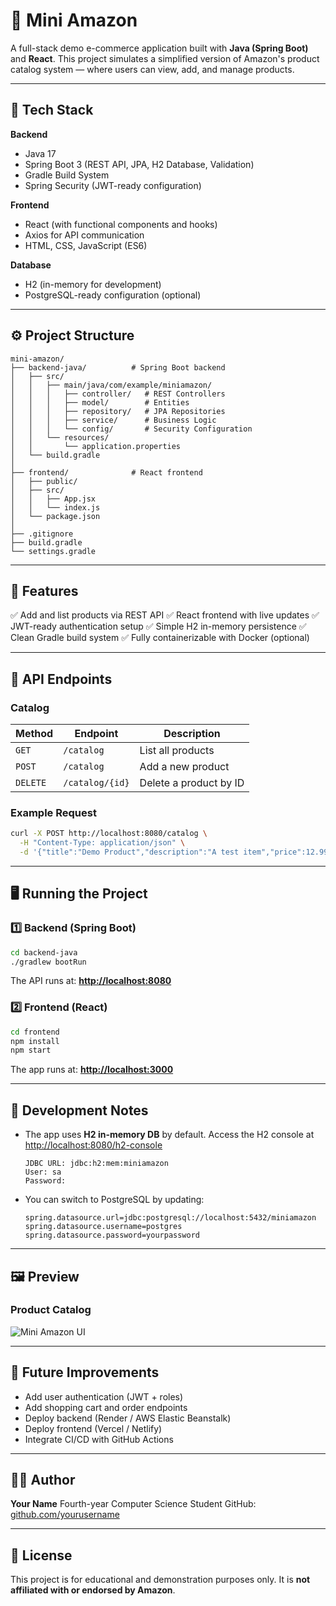 # 🛒 Mini Amazon

A full-stack demo e-commerce application built with **Java (Spring Boot)** and **React**.
This project simulates a simplified version of Amazon's product catalog system — where users can view, add, and manage products.

---

## 🚀 Tech Stack

**Backend**

* Java 17
* Spring Boot 3 (REST API, JPA, H2 Database, Validation)
* Gradle Build System
* Spring Security (JWT-ready configuration)

**Frontend**

* React (with functional components and hooks)
* Axios for API communication
* HTML, CSS, JavaScript (ES6)

**Database**

* H2 (in-memory for development)
* PostgreSQL-ready configuration (optional)

---

## ⚙️ Project Structure

```
mini-amazon/
├── backend-java/          # Spring Boot backend
│   ├── src/
│   │   ├── main/java/com/example/miniamazon/
│   │   │   ├── controller/   # REST Controllers
│   │   │   ├── model/        # Entities
│   │   │   ├── repository/   # JPA Repositories
│   │   │   ├── service/      # Business Logic
│   │   │   └── config/       # Security Configuration
│   │   └── resources/
│   │       └── application.properties
│   └── build.gradle
│
├── frontend/              # React frontend
│   ├── public/
│   ├── src/
│   │   ├── App.jsx
│   │   └── index.js
│   └── package.json
│
├── .gitignore
├── build.gradle
└── settings.gradle
```

---

## 🧠 Features

✅ Add and list products via REST API
✅ React frontend with live updates
✅ JWT-ready authentication setup
✅ Simple H2 in-memory persistence
✅ Clean Gradle build system
✅ Fully containerizable with Docker (optional)

---

## 🧩 API Endpoints

### Catalog

| Method   | Endpoint        | Description            |
| -------- | --------------- | ---------------------- |
| `GET`    | `/catalog`      | List all products      |
| `POST`   | `/catalog`      | Add a new product      |
| `DELETE` | `/catalog/{id}` | Delete a product by ID |

### Example Request

```bash
curl -X POST http://localhost:8080/catalog \
  -H "Content-Type: application/json" \
  -d '{"title":"Demo Product","description":"A test item","price":12.99,"inventory":5}'
```

---

## 🖥️ Running the Project

### 1️⃣ Backend (Spring Boot)

```bash
cd backend-java
./gradlew bootRun
```

The API runs at: **[http://localhost:8080](http://localhost:8080)**

### 2️⃣ Frontend (React)

```bash
cd frontend
npm install
npm start
```

The app runs at: **[http://localhost:3000](http://localhost:3000)**

---

## 🧪 Development Notes

* The app uses **H2 in-memory DB** by default.
  Access the H2 console at [http://localhost:8080/h2-console](http://localhost:8080/h2-console)

  ```
  JDBC URL: jdbc:h2:mem:miniamazon
  User: sa
  Password:
  ```

* You can switch to PostgreSQL by updating:

  ```
  spring.datasource.url=jdbc:postgresql://localhost:5432/miniamazon
  spring.datasource.username=postgres
  spring.datasource.password=yourpassword
  ```

---

## 🖼️ Preview

### Product Catalog

![Mini Amazon UI](docs/preview.png)

---

## 🧱 Future Improvements

* Add user authentication (JWT + roles)
* Add shopping cart and order endpoints
* Deploy backend (Render / AWS Elastic Beanstalk)
* Deploy frontend (Vercel / Netlify)
* Integrate CI/CD with GitHub Actions

---

## 👩‍💻 Author

**Your Name**
Fourth-year Computer Science Student
GitHub: [github.com/yourusername](https://github.com/yourusername)

---

## 📝 License

This project is for educational and demonstration purposes only.
It is **not affiliated with or endorsed by Amazon**.
